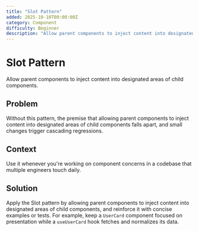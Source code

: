 ```yaml
---
title: "Slot Pattern"
added: 2025-10-10T00:00:00Z
category: Component
difficulty: Beginner
description: "Allow parent components to inject content into designated areas of child components."
---
```

# Slot Pattern

Allow parent components to inject content into designated areas of child components.

## Problem

Without this pattern, the premise that allowing parent components to inject content into designated areas of child components falls apart, and small changes trigger cascading regressions.

## Context

Use it whenever you're working on component concerns in a codebase that multiple engineers touch daily.

## Solution

Apply the Slot pattern by allowing parent components to inject content into designated areas of child components, and reinforce it with concise examples or tests. For example, keep a `UserCard` component focused on presentation while a `useUserCard` hook fetches and normalizes its data.

